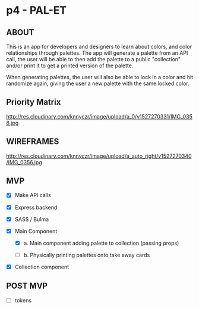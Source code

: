# p4 - PAL-ET

## ABOUT
This is an app for developers and designers to learn about colors, and color relationships through palettes. The app will generate a palette from an API call, the user will be able to then add the palette to a public "collection" and/or print it to get a printed version of the palette.

When generating palettes, the user will also be able to lock in a color and hit randomize again, giving the user a new palette with the same locked color.

## Priority Matrix

http://res.cloudinary.com/knnyczr/image/upload/a_0/v1527270331/IMG_0358.jpg

## WIREFRAMES

http://res.cloudinary.com/knnyczr/image/upload/a_auto_right/v1527270340/IMG_0356.jpg

## MVP

- [x] Make API calls

- [x] Express backend

- [x] SASS / Bulma

- [x] Main Component

  - [x] a. Main component adding palette to collection (passing props)

  - [ ] b. Physically printing palettes onto take away cards

- [x] Collection component

## POST MVP

- [ ] tokens

